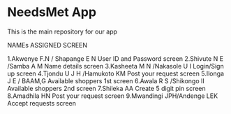 # NeedsMet App
This is the main repository for our app

NAMEs                              ASSIGNED SCREEN

1.Akwenye F.N / Shapange E N       User ID and Password screen
2.Shivute N E /Samba A M           Name details screen
3.Kasheeta M N /Nakasole U I       Login/Sign up screen
4.Tjondu U J H  /Hamukoto KM       Post your request screen
5.Ilonga  J E / BAAM,G             Available shoppers 1st screen
6.Awala R S /Shikongo II           Available shoppers 2nd screen 
7.Shileka AA                       Create 5 digit pin screen
8.Amadhila HN                      Post your request screen
9.Mwandingi JPH/Andenge LEK        Accept requests screen
